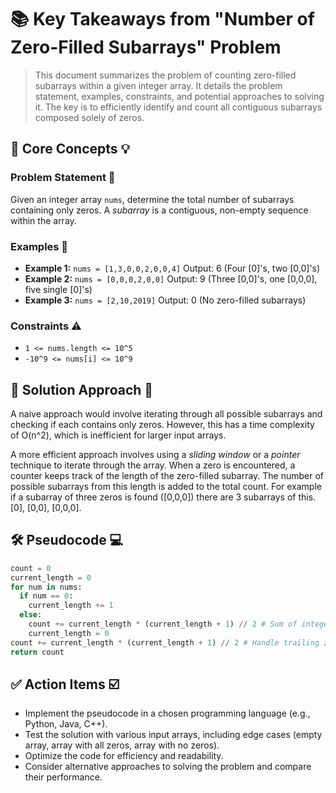 # 📚 Key Takeaways from "Number of Zero-Filled Subarrays" Problem

> This document summarizes the problem of counting zero-filled subarrays within a given integer array.  It details the problem statement, examples, constraints, and potential approaches to solving it.  The key is to efficiently identify and count all contiguous subarrays composed solely of zeros.

## 🧠 Core Concepts 💡

### Problem Statement 🎯

Given an integer array `nums`, determine the total number of subarrays containing only zeros. A *subarray* is a contiguous, non-empty sequence within the array.

### Examples 🤔

* **Example 1:** `nums = [1,3,0,0,2,0,0,4]`  Output: 6 (Four [0]'s, two [0,0]'s)
* **Example 2:** `nums = [0,0,0,2,0,0]` Output: 9 (Three [0,0]'s, one [0,0,0], five single [0]'s)
* **Example 3:** `nums = [2,10,2019]` Output: 0 (No zero-filled subarrays)


### Constraints ⚠️

* `1 <= nums.length <= 10^5`
* `-10^9 <= nums[i] <= 10^9`


## 🧮 Solution Approach 🧮

A naive approach would involve iterating through all possible subarrays and checking if each contains only zeros. However, this has a time complexity of O(n^2), which is inefficient for larger input arrays.

A more efficient approach involves using a *sliding window* or a *pointer* technique to iterate through the array.  When a zero is encountered, a counter keeps track of the length of the zero-filled subarray.  The number of possible subarrays from this length is added to the total count. For example if a subarray of three zeros is found ([0,0,0]) there are 3 subarrays of this. [0], [0,0], [0,0,0].


## 🛠️  Pseudocode  💻

```python
count = 0
current_length = 0
for num in nums:
  if num == 0:
    current_length += 1
  else:
    count += current_length * (current_length + 1) // 2 # Sum of integers from 1 to current_length
    current_length = 0
count += current_length * (current_length + 1) // 2 # Handle trailing zeros
return count
```

## ✅ Action Items ☑️

* Implement the pseudocode in a chosen programming language (e.g., Python, Java, C++).
* Test the solution with various input arrays, including edge cases (empty array, array with all zeros, array with no zeros).
* Optimize the code for efficiency and readability.
* Consider alternative approaches to solving the problem and compare their performance.

